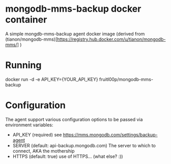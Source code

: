 mongodb-mms-backup docker container
==================

A simple mongdb-mms-backup agent docker image
(derived from (tianon/mongodb-mms)[https://registry.hub.docker.com/u/tianon/mongodb-mms/] )

Running
===
docker run -d -e API_KEY={YOUR_API_KEY} fruitl00p/mongodb-mms-backup

Configuration
===
The agent support various configuration options to be passed via environment variables:

- API_KEY (required) see https://mms.mongodb.com/settings/backup-agent
- SERVER (default: api-backup.mongodb.com) The server to which to connect, AKA the mothership
- HTTPS (default: true) use of HTTPS...  (what else? :))